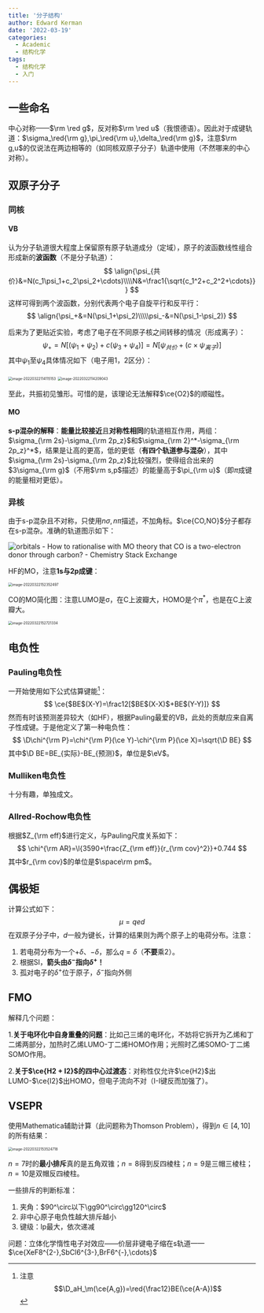 ```yaml
---
title: '分子结构'
author: Edward Kerman
date: '2022-03-19'
categories:
  - Academic
  - 结构化学
tags:
  - 结构化学
  - 入门
---
```

<!-- \(
  \def\d{{\mathrm d}}
	\def\B{{\mathrm B}}
	\def\A{{\mathrm A}}
	\def\m{{\mathrm m}}
	\def\align #1{{\begin{align*} #1 \end{align*}}}
	\def\f #1#2{{\frac{\partial  #1}{\partial  #2}}}
	\def\l #1{{\left( #1\right)}}
	\def\red #1{{\color{red}{ #1}}}
	\def\green #1{{\color{green}{ #1}}}
	\def\blue #1{{\color{blue}{ #1}}}
	\def\bm #1{{\boldsymbol{ #1}}}
\) -->

## 一些命名

中心对称——$\rm \red g$，反对称$\rm \red u$（我恨德语）。因此对于成键轨道：$\sigma_\red{\rm g},\pi_\red{\rm u},\delta_\red{\rm g}$，注意$\rm g,u$的仅说法在两边相等的（如同核双原子分子）轨道中使用（不然哪来的中心对称）。

## 双原子分子

### 同核

#### VB

认为分子轨道很大程度上保留原有原子轨道成分（定域），原子的波函数线性组合形成新的**波函数**（不是分子轨道）：
$$
\align{\psi_{共价}&=N(c_1\psi_1+c_2\psi_2+\cdots)\\\\N&=\frac1{\sqrt{c_1^2+c_2^2+\cdots}}}
$$
这样可得到两个波函数，分别代表两个电子自旋平行和反平行：
$$
\align{\psi_+&=N(\psi_1+\psi_2)\\\\\psi_-&=N(\psi_1-\psi_2)}
$$

后来为了更贴近实验，考虑了电子在不同原子核之间转移的情况（形成离子）：
$$
\psi_+=N[(\psi_1+\psi_2)+c(\psi_3+\psi_4)]=N[\psi_{共价}+(c\times\psi_{离子})]
$$
其中$\psi_1$至$\psi_4$具体情况如下（电子用1，2区分）：

<img src="https://tva1.sinaimg.cn/large/e6c9d24ely1h0iie8c0gkj20wk02aaa6.jpg" alt="image-20220322114115153" style="zoom:50%;" />

<img src="https://tva1.sinaimg.cn/large/e6c9d24ely1h0iif5y9rsj20r402qq2t.jpg" alt="image-20220322114209043" style="zoom:50%;" />

至此，共振初见雏形。可惜的是，该理论无法解释$\ce{O2}$的顺磁性。

#### MO

**s-p混杂的解释**：**能量比较接近**且**对称性相同**的轨道相互作用，两组：$\sigma_{\rm 2s}-\sigma_{\rm 2p_z}$和$\sigma_{\rm 2}^*-\sigma_{\rm 2p_z}^*$，结果是让高的更高，低的更低（<b>有四个轨道参与混杂</b>），其中$\sigma_{\rm 2s}-\sigma_{\rm 2p_z}$比较强烈，使得组合出来的$3\sigma_{\rm g}$（不用$\rm s,p$描述）的能量高于$\pi_{\rm u}$（即$\pi$成键的能量相对更低）。

### 异核

由于s-p混杂且不对称，只使用$n\sigma,n\pi$描述，不加角标。$\ce{CO,NO}$分子都存在s-p混杂。准确的轨道图示如下：

![orbitals - How to rationalise with MO theory that CO is a two-electron  donor through carbon? - Chemistry Stack Exchange](https://tva1.sinaimg.cn/large/e6c9d24ely1h0f033mjmij20bk0amdgc.jpg)

HF的MO，注意**1s与2p成键**：

<img src="https://tva1.sinaimg.cn/large/e6c9d24ely1h0iotvc5fkj20lo0h4dge.jpg" alt="image-20220322152352497" style="zoom: 50%;" />

CO的MO简化图：注意LUMO是σ，在C上波瓣大，HOMO是个$\pi^*$，也是在C上波瓣大。

<img src="https://tva1.sinaimg.cn/large/e6c9d24ely1h0ioxi2ubyj20wb0u0dhw.jpg" alt="image-20220322152721334" style="zoom:50%;" />

## 电负性

### Pauling电负性

一开始使用如下公式估算键能[^1]：
$$
\ce{$BE$(X-Y)=\frac12[$BE$(X-X)$+BE$(Y-Y)]}
$$
然而有时该预测差异较大（如HF），根据Pauling最爱的VB，此处的贡献应来自离子性成键。于是他定义了第一种电负性：
$$
\D\chi^{\rm P}=\chi^{\rm P}(\ce Y)-\chi^{\rm P}(\ce X)=\sqrt{\D BE}
$$
其中$\D BE=BE_{实际}-BE_{预测}$，单位是$\eV$。

[^1]: 注意$$\D_aH_\m(\ce{A,g})=\red{\frac12}BE(\ce{A-A})$$

### Mulliken电负性

十分有趣，单独成文。

### Allred-Rochow电负性

根据$Z_{\rm eff}$进行定义，与Pauling尺度关系如下：
$$
\chi^{\rm AR}=\l{3590+\frac{Z_{\rm eff}}{r_{\rm cov}^2}}+0.744
$$
其中$r_{\rm cov}$的单位是$\space\rm pm$。

## 偶极矩

计算公式如下：
$$
\mu=qed
$$
在双原子分子中，$d$一般为键长，计算的结果则为两个原子上的电荷分布。注意：

1. 若电荷分布为一个$+\delta$、$-\delta$，那么$q=\delta$（**不要**乘2）。
2. 根据SI，**箭头由$\delta^-$指向$\delta^+$！**
3. 孤对电子的$\delta^+$位于原子，$\delta^-$指向外侧

## FMO

解释几个问题：

1.**关于电环化中自身重叠的问题**：比如己三烯的电环化，不妨将它拆开为乙烯和丁二烯两部分，加热时乙烯LUMO-丁二烯HOMO作用；光照时乙烯SOMO-丁二烯SOMO作用。

2.**关于$\ce{H2 + I2}$的四中心过渡态**：对称性仅允许$\ce{H2}$出LUMO-$\ce{I2}$出HOMO，但电子流向不对（I-I键反而加强了）。

## VSEPR

使用Mathematica辅助计算（此问题称为Thomson Problem），得到$n\in[4,10]$的所有结果：

<img src="https://tva1.sinaimg.cn/large/e6c9d24ely1h0ip5vms3lj20us0u0dip.jpg" alt="image-20220322153524718" style="zoom:50%;" />

$n=7$时的**最小排斥**真的是五角双锥；$n=8$得到反四棱柱；$n=9$是三帽三棱柱；$n=10$是双帽反四棱柱。

一些排斥的判断标准：
1. 夹角：$90^\circ以下\gg90^\circ\gg120^\circ$
2. 非中心原子电负性越大排斥越小
3. 键级：lp最大，依次递减

问题：立体化学惰性电子对效应——价层非键电子缩在s轨道——$\ce{XeF8^{2-},SbCl6^{3-},BrF6^{-},\cdots}$